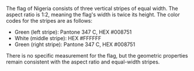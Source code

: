 The flag of Nigeria consists of three vertical stripes of equal width. The aspect ratio is 1:2, meaning the flag's width is twice its height. The color codes for the stripes are as follows:

- Green (left stripe): Pantone 347 C, HEX #008751
- White (middle stripe): HEX #FFFFFF
- Green (right stripe): Pantone 347 C, HEX #008751

There is no specific measurement for the flag, but the geometric properties remain consistent with the aspect ratio and equal-width stripes.